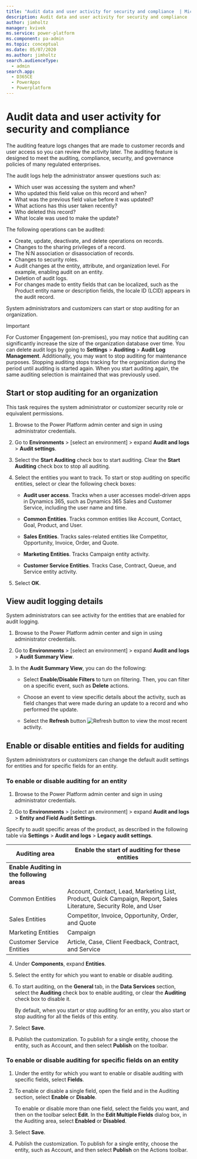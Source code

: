 ```yaml
---
title: "Audit data and user activity for security and compliance  | MicrosoftDocs"
description: Audit data and user activity for security and compliance
author: jimholtz
manager: kvivek
ms.service: power-platform
ms.component: pa-admin
ms.topic: conceptual
ms.date: 05/07/2020
ms.author: jimholtz
search.audienceType: 
  - admin
search.app: 
  - D365CE
  - PowerApps
  - Powerplatform
---
```

# Audit data and user activity for security and compliance

The auditing feature logs changes that are made to customer records and user access so you can review the activity later. The auditing feature is designed to meet the auditing, compliance, security, and governance policies of many regulated enterprises.  
<!-- 
> [!NOTE]
> This topic describes the process for enabling and viewing activities for a specific set of entities and attributes. For a auditing at a broader entity level with multiple records, consider using Activity Logging. See [Enable and use Activity Logging](enable-use-comprehensive-auditing.md).
-->
 The audit logs help the administrator answer questions such as:  
  
- Which user was accessing the system and when?  
- Who updated this field value on this record and when?  
- What was the previous field value before it was updated?  
- What actions has this user taken recently?  
- Who deleted this record?  
- What locale was used to make the update?  
  
The following operations can be audited:  
  
- Create, update, deactivate, and delete operations on records.  
- Changes to the sharing privileges of a record.  
- The N:N association or disassociation of records.  
- Changes to security roles.  
- Audit changes at the entity, attribute, and organization level. For example, enabling audit on an entity.   
- Deletion of audit logs.  
- For changes made to entity fields that can be localized, such as the Product entity name or description fields, the locale ID (LCID) appears in the audit record.  
  
System administrators and customizers can start or stop auditing for an organization.  
  
> [!IMPORTANT]
> For Customer Engagement (on-premises), you may notice that auditing can significantly increase the size of the organization database over time. You can delete audit logs by going to **Settings** > **Auditing** > **Audit Log Management**. Additionally, you may want to stop auditing for maintenance purposes. Stopping auditing stops tracking for the organization during the period until auditing is started again. When you start auditing again, the same auditing selection is maintained that was previously used.  
  
## Start or stop auditing for an organization  
This task requires the system administrator or customizer security role or equivalent permissions.  
  
1. Browse to the Power Platform admin center and sign in using administrator credentials. 
  
2. Go to **Environments** > [select an environment] > expand **Audit and logs** > **Audit settings**.
  
3. Select the **Start Auditing** check box to start auditing. Clear the **Start Auditing** check box to stop all auditing.  
  






4. Select the entities you want to track. To start or stop auditing on specific entities, select or clear the following check boxes:  
  
   - **Audit user access**. Tracks when a user accesses model-driven apps in Dynamics 365, such as Dynamics 365 Sales and Customer Service, including the user name and time.  
  
   - **Common Entities**. Tracks common entities like Account, Contact, Goal, Product, and User.  
  
   - **Sales Entities**. Tracks sales-related entities like Competitor, Opportunity, Invoice, Order, and Quote.  
  
   - **Marketing Entities**. Tracks Campaign entity activity.  
  
   - **Customer Service Entities**. Tracks Case, Contract, Queue, and Service entity activity.  
  
5. Select **OK**.  

## View audit logging details  
System administrators can see activity for the entities that are enabled for audit logging.  
  
1. Browse to the Power Platform admin center and sign in using administrator credentials. 
  
2. Go to **Environments** > [select an environment] > expand **Audit and logs** > **Audit Summary View**.
  
3. In the **Audit Summary View**, you can do the following:  
  
   -   Select **Enable/Disable Filters** to turn on filtering. Then, you can filter on a specific event, such as **Delete** actions.  
  
   -   Choose an event to view specific details about the activity, such as field changes that were made during an update to a record and who performed the update.  
  
   -   Select the **Refresh** button  ![Refresh button](media/html-viewer-grid-refresh.png "Refresh button") to view the most recent activity. 

## Enable or disable entities and fields for auditing  
System administrators or customizers can change the default audit settings for entities and for specific fields for an entity.  
  
### To enable or disable auditing for an entity  
  
1. Browse to the Power Platform admin center and sign in using administrator credentials. 
  
2. Go to **Environments** > [select an environment] > expand **Audit and logs** > **Entity and Field Audit Settings**.



Specify to audit specific areas of the product, as described in the following table via **Settings** > **Audit and logs** > **Legacy audit settings**.  

|Auditing area|Enable the start of auditing for these entities|  
|-------------------|-----------------------------------------------------|  
|**Enable Auditing in the following areas**||
|Common Entities|Account, Contact, Lead, Marketing List, Product, Quick Campaign, Report, Sales Literature, Security Role, and User|  
|Sales Entities|Competitor, Invoice, Opportunity, Order, and Quote|  
|Marketing Entities|Campaign|  
|Customer Service Entities|Article, Case, Client Feedback, Contract, and Service|  




  
4. Under **Components**, expand **Entities**.  
  
5. Select the entity for which you want to enable or disable auditing.  
  
6. To start auditing, on the **General** tab, in the **Data Services** section, select the **Auditing** check box to enable auditing, or clear the **Auditing** check box to disable it.  
  
   By default, when you start or stop auditing for an entity, you also start or stop auditing for all the fields of this entity.  
  
7. Select **Save**.  
  
8. Publish the customization. To publish for a single entity, choose the entity, such as Account, and then select **Publish** on the toolbar.  
  
### To enable or disable auditing for specific fields on an entity 
  
1. Under the entity for which you want to enable or disable auditing with specific fields, select **Fields**.  
  
2. To enable or disable a single field, open the field and in the Auditing section, select **Enable** or **Disable**.  
  
   To enable or disable more than one field, select the fields you want, and then on the toolbar select **Edit**. In the **Edit Multiple Fields** dialog box, in the Auditing area, select **Enabled** or **Disabled**.  
  
3. Select **Save**.  
  
4. Publish the customization. To publish for a single entity, choose the entity, such as Account, and then select **Publish** on the Actions toolbar.  
